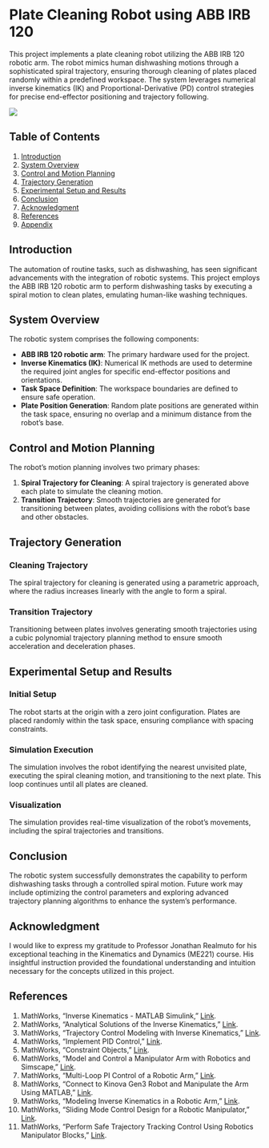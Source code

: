 # Plate Cleaning Robot using ABB IRB 120

This project implements a plate cleaning robot utilizing the ABB IRB 120 robotic arm. The robot mimics human dishwashing motions through a sophisticated spiral trajectory, ensuring thorough cleaning of plates placed randomly within a predefined workspace. The system leverages numerical inverse kinematics (IK) and Proportional-Derivative (PD) control strategies for precise end-effector positioning and trajectory following.

<img src="docs/arm.gif"/>


## Table of Contents
1. [Introduction](#introduction)
2. [System Overview](#system-overview)
3. [Control and Motion Planning](#control-and-motion-planning)
4. [Trajectory Generation](#trajectory-generation)
5. [Experimental Setup and Results](#experimental-setup-and-results)
6. [Conclusion](#conclusion)
7. [Acknowledgment](#acknowledgment)
8. [References](#references)
9. [Appendix](#appendix)

## Introduction
The automation of routine tasks, such as dishwashing, has seen significant advancements with the integration of robotic systems. This project employs the ABB IRB 120 robotic arm to perform dishwashing tasks by executing a spiral motion to clean plates, emulating human-like washing techniques.

## System Overview
The robotic system comprises the following components:
- **ABB IRB 120 robotic arm**: The primary hardware used for the project.
- **Inverse Kinematics (IK)**: Numerical IK methods are used to determine the required joint angles for specific end-effector positions and orientations.
- **Task Space Definition**: The workspace boundaries are defined to ensure safe operation.
- **Plate Position Generation**: Random plate positions are generated within the task space, ensuring no overlap and a minimum distance from the robot’s base.

## Control and Motion Planning
The robot’s motion planning involves two primary phases:
1. **Spiral Trajectory for Cleaning**: A spiral trajectory is generated above each plate to simulate the cleaning motion.
2. **Transition Trajectory**: Smooth trajectories are generated for transitioning between plates, avoiding collisions with the robot’s base and other obstacles.

## Trajectory Generation
### Cleaning Trajectory
The spiral trajectory for cleaning is generated using a parametric approach, where the radius increases linearly with the angle to form a spiral.

### Transition Trajectory
Transitioning between plates involves generating smooth trajectories using a cubic polynomial trajectory planning method to ensure smooth acceleration and deceleration phases.

## Experimental Setup and Results
### Initial Setup
The robot starts at the origin with a zero joint configuration. Plates are placed randomly within the task space, ensuring compliance with spacing constraints.

### Simulation Execution
The simulation involves the robot identifying the nearest unvisited plate, executing the spiral cleaning motion, and transitioning to the next plate. This loop continues until all plates are cleaned.

### Visualization
The simulation provides real-time visualization of the robot’s movements, including the spiral trajectories and transitions.

## Conclusion
The robotic system successfully demonstrates the capability to perform dishwashing tasks through a controlled spiral motion. Future work may include optimizing the control parameters and exploring advanced trajectory planning algorithms to enhance the system’s performance.

## Acknowledgment
I would like to express my gratitude to Professor Jonathan Realmuto for his exceptional teaching in the Kinematics and Dynamics (ME221) course. His insightful instruction provided the foundational understanding and intuition necessary for the concepts utilized in this project.

## References
1. MathWorks, “Inverse Kinematics - MATLAB Simulink,” [Link](https://www.mathworks.com/help/robotics/ref/inversekinematics.html).
2. MathWorks, “Analytical Solutions of the Inverse Kinematics,” [Link](https://www.mathworks.com/help/robotics/ug/solve-closed-form-inverse-kinematics.html).
3. MathWorks, “Trajectory Control Modeling with Inverse Kinematics,” [Link](https://www.mathworks.com/help/robotics/ref/cubicpolytraj.html).
4. MathWorks, “Implement PID Control,” [Link](https://www.mathworks.com/help/control/examples/implement-pid-control.html).
5. MathWorks, “Constraint Objects,” [Link](https://www.mathworks.com/help/robotics/ug/constraint-objects.html).
6. MathWorks, “Model and Control a Manipulator Arm with Robotics and Simscape,” [Link](https://www.mathworks.com/help/robotics/ug/model-and-control-a-manipulator-arm.html).
7. MathWorks, “Multi-Loop PI Control of a Robotic Arm,” [Link](https://www.mathworks.com/help/control/ug/multi-loop-pi-control-of-a-robotic-arm.html).
8. MathWorks, “Connect to Kinova Gen3 Robot and Manipulate the Arm Using MATLAB,” [Link](https://www.mathworks.com/help/robotics/ug/connect-to-kinova-gen3-robot-and-manipulate-the-arm-using-matlab.html).
9. MathWorks, “Modeling Inverse Kinematics in a Robotic Arm,” [Link](https://www.mathworks.com/help/robotics/ug/modeling-inverse-kinematics-in-a-robotic-arm.html).
10. MathWorks, “Sliding Mode Control Design for a Robotic Manipulator,” [Link](https://www.mathworks.com/help/robotics/ug/sliding-mode-control-design-for-a-robotic-manipulator.html).
11. MathWorks, “Perform Safe Trajectory Tracking Control Using Robotics Manipulator Blocks,” [Link](https://www.mathworks.com/help/robotics/ug/safe-trajectory-tracking-control.html).
